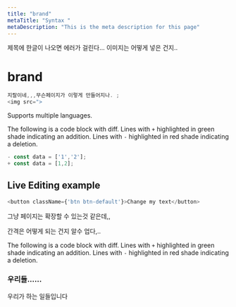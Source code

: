```yaml
---
title: "brand"
metaTitle: "Syntax "
metaDescription: "This is the meta description for this page"
---
```


제목에 한글이 나오면 에러가 걸린다... 이미지는 어떻게 넣은 건지..
# brand
```javascript
지랄이네,,,무슨페이지가 이렇게 만들어지나. ;
<img src=">
```

Supports multiple languages.

The following is a code block with diff. Lines with `+` highlighted in green shade indicating an addition. Lines with `-` highlighted in red shade indicating a deletion.

```javascript
- const data = ['1','2'];
+ const data = [1,2];
```

## Live Editing example

```javascript react-live=true
<button className={'btn btn-default'}>Change my text</button>
```
그냥 페이지는 확장할 수 있는것 같은데,, 



간격은 어떻게 되는 건지 알수 업다,..

The following is a code block with diff. Lines with `+` highlighted in green shade indicating an addition. Lines with `-` highlighted in red shade indicating a deletion.
<h3> 우리들......</h3>
            <p>우리가 하는 일들입니다 </p>
<div>
        <img src="http://haogen.cdn3.cafe24.com/brand-img/img37.png" alt=""  /> 
    </div>
        <div>
            <img src="http://haogen.cdn3.cafe24.com/brand-img/img8.png" alt=""/>
            <img src="http://haogen.cdn3.cafe24.com/brand-img/img12.png" alt=""/>
            <img src="http://haogen.cdn3.cafe24.com/brand-img/img16.png" alt=""/>
            <img src="http://haogen.cdn3.cafe24.com/brand-img/img20.png" alt=""/>
        </div>
    




